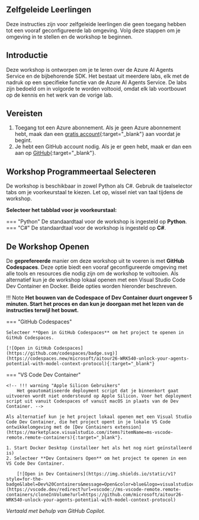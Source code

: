 ## Zelfgeleide Leerlingen

Deze instructies zijn voor zelfgeleide leerlingen die geen toegang hebben tot een vooraf geconfigureerde lab omgeving. Volg deze stappen om je omgeving in te stellen en de workshop te beginnen.

## Introductie

Deze workshop is ontworpen om je te leren over de Azure AI Agents Service en de bijbehorende SDK. Het bestaat uit meerdere labs, elk met de nadruk op een specifieke functie van de Azure AI Agents Service. De labs zijn bedoeld om in volgorde te worden voltooid, omdat elk lab voortbouwt op de kennis en het werk van de vorige lab.

## Vereisten

1. Toegang tot een Azure abonnement. Als je geen Azure abonnement hebt, maak dan een [gratis account](https://azure.microsoft.com/free/){:target="_blank"} aan voordat je begint.
1. Je hebt een GitHub account nodig. Als je er geen hebt, maak er dan een aan op [GitHub](https://github.com/join){:target="_blank"}.

## Workshop Programmeertaal Selecteren

De workshop is beschikbaar in zowel Python als C#. Gebruik de taalselector tabs om je voorkeurstaal te kiezen. Let op, wissel niet van taal tijdens de workshop.

**Selecteer het tabblad voor je voorkeurstaal:**

=== "Python"
    De standaardtaal voor de workshop is ingesteld op **Python**.
=== "C#"
    De standaardtaal voor de workshop is ingesteld op **C#**.

## De Workshop Openen

De **geprefereerde** manier om deze workshop uit te voeren is met **GitHub Codespaces**. Deze optie biedt een vooraf geconfigureerde omgeving met alle tools en resources die nodig zijn om de workshop te voltooien. Als alternatief kun je de workshop lokaal openen met een Visual Studio Code Dev Container en Docker. Beide opties worden hieronder beschreven.

!!! Note
    **Het bouwen van de Codespace of Dev Container duurt ongeveer 5 minuten. Start het proces en dan kun je doorgaan met het lezen van de instructies terwijl het bouwt.**

=== "GitHub Codespaces"

    Selecteer **Open in GitHub Codespaces** om het project te openen in GitHub Codespaces.

    [![Open in GitHub Codespaces](https://github.com/codespaces/badge.svg)](https://codespaces.new/microsoft/aitour26-WRK540-unlock-your-agents-potential-with-model-context-protocol){:target="_blank"}



=== "VS Code Dev Container"

    <!-- !!! warning "Apple Silicon Gebruikers"
        Het geautomatiseerde deployment script dat je binnenkort gaat uitvoeren wordt niet ondersteund op Apple Silicon. Voer het deployment script uit vanuit Codespaces of vanuit macOS in plaats van de Dev Container. -->

    Als alternatief kun je het project lokaal openen met een Visual Studio Code Dev Container, die het project opent in je lokale VS Code ontwikkelomgeving met de [Dev Containers extension](https://marketplace.visualstudio.com/items?itemName=ms-vscode-remote.remote-containers){:target="_blank"}.

    1. Start Docker Desktop (installeer het als het nog niet geïnstalleerd is)
    2. Selecteer **Dev Containers Open** om het project te openen in een VS Code Dev Container.

        [![Open in Dev Containers](https://img.shields.io/static/v1?style=for-the-badge&label=Dev%20Containers&message=Open&color=blue&logo=visualstudiocode)](https://vscode.dev/redirect?url=vscode://ms-vscode-remote.remote-containers/cloneInVolume?url=https://github.com/microsoft/aitour26-WRK540-unlock-your-agents-potential-with-model-context-protocol)

*Vertaald met behulp van GitHub Copilot.*
